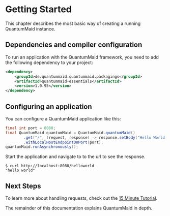 # Getting Started
This chapter describes the most basic way of creating a running QuantumMaid instance.

## Dependencies and compiler configuration
To run an application with the QuantumMaid framework, you need to add the following dependency to your project:
<!---[CodeSnippet](dependency)-->
```xml
<dependency>
    <groupId>de.quantummaid.quantummaid.packagings</groupId>
    <artifactId>quantummaid-essentials</artifactId>
    <version>1.0.95</version>
</dependency>
```

## Configuring an application

You can configure a QuantumMaid application like this:
<!---[CodeSnippet](configuration)-->
```java
final int port = 8080;
final QuantumMaid quantumMaid = QuantumMaid.quantumMaid()
        .get("/", (request, response) -> response.setBody("Hello World!"))
        .withLocalHostEndpointOnPort(port);
quantumMaid.runAsynchronously();
```
Start the application and navigate to to the url to see the response. 
```
$ curl http://localhost:8080/helloworld
"hello world"
```

## Next Steps

To learn more about handling requests, check out the 
<a href="https://github.com/quantummaid/quantummaid-tutorials/blob/master/basic-tutorial/README.md" target="_blank">15 Minute Tutorial</a>.

The remainder of this documentation explains QuantumMaid in depth.
